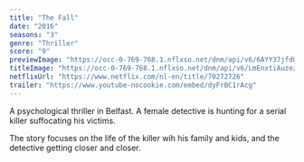 ```yaml
---
title: "The Fall"
date: "2016"
seasons: "3"
genre: "Thriller"
score: "9"
previewImage: "https://occ-0-769-768.1.nflxso.net/dnm/api/v6/6AYY37jfdO6hpXcMjf9Yu5cnmO0/AAAABfgJONo6-nXOXKE8SpIT4azeDJJ94Q-psiRJIrVIMfNzduDkMXyaTu9JMUF7M9Wd4jq5XjcTinotS7-0cu1RDs4J_JRV.jpg"
titleImage: "https://occ-0-769-768.1.nflxso.net/dnm/api/v6/LmEnxtiAuzezXBjYXPuDgfZ4zZQ/AAAABTkdXHrCjgQQhtyWe470jaJQ2LaWUQ4yyb3BTr477_xFQnUhHqgWToRDyeyBqvimUwiYNTILZ_QpCSu8BsOvUVpVRW4oLp5rDzcC.png"
netflixUrl: "https://www.netflix.com/nl-en/title/70272726"
trailer: "https://www.youtube-nocookie.com/embed/dyFrBC1rAcg"
---
```


A psychological thriller in Belfast. A female detective is hunting for a serial killer suffocating his victims.

The story focuses on the life of the killer wih his family and kids, and the detective getting closer and closer.
